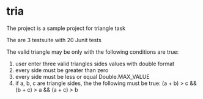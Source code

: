 # tria

The project is a sample project for triangle task

The are 3 testsuite with 20 Junit tests

The valid triangle may be only with the following conditions are true:
  1) user enter three valid triangles sides values with double format
  2) every side must be greater than zero
  3) every side must be less or equal Double.MAX_VALUE
  4) if a, b, c are triangle sides, the the following must be true:
       (a + b) > c && (b + c) > a && (a + c) > b

